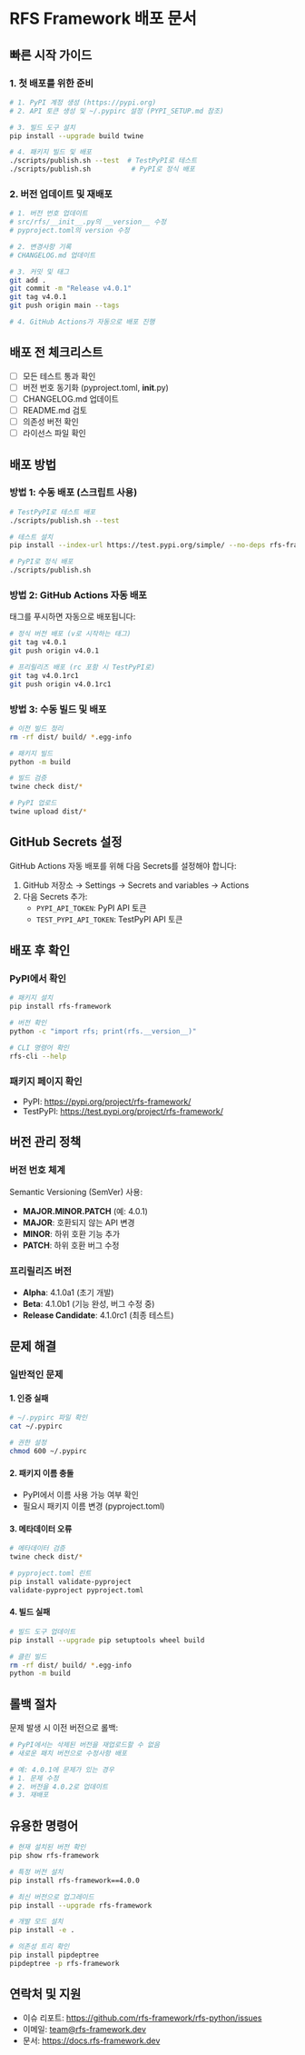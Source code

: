# RFS Framework 배포 문서

## 빠른 시작 가이드

### 1. 첫 배포를 위한 준비

```bash
# 1. PyPI 계정 생성 (https://pypi.org)
# 2. API 토큰 생성 및 ~/.pypirc 설정 (PYPI_SETUP.md 참조)

# 3. 빌드 도구 설치
pip install --upgrade build twine

# 4. 패키지 빌드 및 배포
./scripts/publish.sh --test  # TestPyPI로 테스트
./scripts/publish.sh          # PyPI로 정식 배포
```

### 2. 버전 업데이트 및 재배포

```bash
# 1. 버전 번호 업데이트
# src/rfs/__init__.py의 __version__ 수정
# pyproject.toml의 version 수정

# 2. 변경사항 기록
# CHANGELOG.md 업데이트

# 3. 커밋 및 태그
git add .
git commit -m "Release v4.0.1"
git tag v4.0.1
git push origin main --tags

# 4. GitHub Actions가 자동으로 배포 진행
```

## 배포 전 체크리스트

- [ ] 모든 테스트 통과 확인
- [ ] 버전 번호 동기화 (pyproject.toml, __init__.py)
- [ ] CHANGELOG.md 업데이트
- [ ] README.md 검토
- [ ] 의존성 버전 확인
- [ ] 라이선스 파일 확인

## 배포 방법

### 방법 1: 수동 배포 (스크립트 사용)

```bash
# TestPyPI로 테스트 배포
./scripts/publish.sh --test

# 테스트 설치
pip install --index-url https://test.pypi.org/simple/ --no-deps rfs-framework

# PyPI로 정식 배포
./scripts/publish.sh
```

### 방법 2: GitHub Actions 자동 배포

태그를 푸시하면 자동으로 배포됩니다:

```bash
# 정식 버전 배포 (v로 시작하는 태그)
git tag v4.0.1
git push origin v4.0.1

# 프리릴리즈 배포 (rc 포함 시 TestPyPI로)
git tag v4.0.1rc1
git push origin v4.0.1rc1
```

### 방법 3: 수동 빌드 및 배포

```bash
# 이전 빌드 정리
rm -rf dist/ build/ *.egg-info

# 패키지 빌드
python -m build

# 빌드 검증
twine check dist/*

# PyPI 업로드
twine upload dist/*
```

## GitHub Secrets 설정

GitHub Actions 자동 배포를 위해 다음 Secrets를 설정해야 합니다:

1. GitHub 저장소 → Settings → Secrets and variables → Actions
2. 다음 Secrets 추가:
   - `PYPI_API_TOKEN`: PyPI API 토큰
   - `TEST_PYPI_API_TOKEN`: TestPyPI API 토큰

## 배포 후 확인

### PyPI에서 확인

```bash
# 패키지 설치
pip install rfs-framework

# 버전 확인
python -c "import rfs; print(rfs.__version__)"

# CLI 명령어 확인
rfs-cli --help
```

### 패키지 페이지 확인

- PyPI: https://pypi.org/project/rfs-framework/
- TestPyPI: https://test.pypi.org/project/rfs-framework/

## 버전 관리 정책

### 버전 번호 체계

Semantic Versioning (SemVer) 사용:
- **MAJOR.MINOR.PATCH** (예: 4.0.1)
- **MAJOR**: 호환되지 않는 API 변경
- **MINOR**: 하위 호환 기능 추가
- **PATCH**: 하위 호환 버그 수정

### 프리릴리즈 버전

- **Alpha**: 4.1.0a1 (초기 개발)
- **Beta**: 4.1.0b1 (기능 완성, 버그 수정 중)
- **Release Candidate**: 4.1.0rc1 (최종 테스트)

## 문제 해결

### 일반적인 문제

#### 1. 인증 실패

```bash
# ~/.pypirc 파일 확인
cat ~/.pypirc

# 권한 설정
chmod 600 ~/.pypirc
```

#### 2. 패키지 이름 충돌

- PyPI에서 이름 사용 가능 여부 확인
- 필요시 패키지 이름 변경 (pyproject.toml)

#### 3. 메타데이터 오류

```bash
# 메타데이터 검증
twine check dist/*

# pyproject.toml 린트
pip install validate-pyproject
validate-pyproject pyproject.toml
```

#### 4. 빌드 실패

```bash
# 빌드 도구 업데이트
pip install --upgrade pip setuptools wheel build

# 클린 빌드
rm -rf dist/ build/ *.egg-info
python -m build
```

## 롤백 절차

문제 발생 시 이전 버전으로 롤백:

```bash
# PyPI에서는 삭제된 버전을 재업로드할 수 없음
# 새로운 패치 버전으로 수정사항 배포

# 예: 4.0.1에 문제가 있는 경우
# 1. 문제 수정
# 2. 버전을 4.0.2로 업데이트
# 3. 재배포
```

## 유용한 명령어

```bash
# 현재 설치된 버전 확인
pip show rfs-framework

# 특정 버전 설치
pip install rfs-framework==4.0.0

# 최신 버전으로 업그레이드
pip install --upgrade rfs-framework

# 개발 모드 설치
pip install -e .

# 의존성 트리 확인
pip install pipdeptree
pipdeptree -p rfs-framework
```

## 연락처 및 지원

- 이슈 리포트: https://github.com/rfs-framework/rfs-python/issues
- 이메일: team@rfs-framework.dev
- 문서: https://docs.rfs-framework.dev